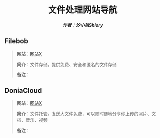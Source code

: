 <center><h1>文件处理网站导航</h1></center>

<center><h5>作者：汐小旅Shiory</h5></center>



## Filebob

> **网站**：[网站X](https://zipfile.ama.pub/)
>
> **简介**：文件存储。提供免费、安全和匿名的文件存储
>
> **备注**：





## DoniaCloud

> **网站**：[网站X](https://doniacloud.com/)
>
> **简介**：文件托管。发送大文件免费，可以随时随地分享你上传的照片、文档、音乐、视频
>
> **备注**：